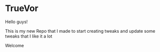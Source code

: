 # TrueVor
Hello guys!

This is my new Repo that I made to start creating tweaks and update some tweaks that I like it a lot

Welcome
